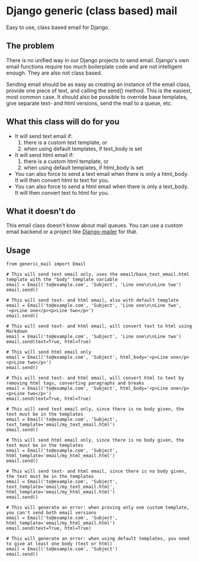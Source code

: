 # Django generic (class based) mail

Easy to use, class based email for Django.

## The problem
There is no unified way in our Django projects to send email. Django's own email functions require too much boilerplate code and are not intelligent enough. They are also not class based.

Sending email should be as easy as creating an instance of the email class, provide one piece of text, and calling the send() method. This is the easiest, most common case. It should also be possible to override base templates, give separate text- and html versions, send the mail to a queue, etc.

## What this class will do for you
- It will send text email if:
  1. there is a custom text template, or
  2. when using default templates, if text_body is set
- It will send html email if:
  1. there is a custom html template, or
  2. when using default templates, if html_body is set
- You can also force to send a text email when there is only a html_body. It will then convert html to text for you.
- You can also force to send a html email when there is only a text_body. It will then convert text to html for you.

## What it doesn't do
This email class doesn't know about mail queues. You can use a custom email backend or a project like [Django-mailer](https://github.com/jtauber/django-mailer) for that.

## Usage
    from generic_mail import Email

    # This will send text email only, uses the email/base_text_email.html template with the "body" template variable
    email = Email('to@example.com', 'Subject', 'Line one\n\nLine two')
    email.send()

    # This will send text- and html email, also with default template
    email = Email('to@example.com', 'Subject', 'Line one\n\nLine two', '<p>Line one</p><p>Line two</p>')
    email.send()

    # This will send text- and html email, will convert text to html using Markdown
    email = Email('to@example.com', 'Subject', 'Line one\n\nLine two')
    email.send(text=True, html=True)

    # This will send html email only
    email = Email('to@example.com', 'Subject', html_body='<p>Line one</p><p>Line two</p>')
    email.send()

    # This will send text- and html email, will convert html to text by removing html tags, converting paragraphs and breaks
    email = Email('to@example.com', 'Subject', html_body='<p>Line one</p><p>Line two</p>')
    email.send(text=True, html=True)

    # This will send text email only, since there is no body given, the text must be in the templates
    email = Email('to@example.com', 'Subject', text_template='email/my_text_email.html')
    email.send()

    # This will send html email only, since there is no body given, the text must be in the templates
    email = Email('to@example.com', 'Subject', html_template='email/my_html_email.html')
    email.send()

    # This will send text- and html email, since there is no body given, the text must be in the templates
    email = Email('to@example.com', 'Subject', text_template='email/my_text_email.html', html_template='email/my_html_email.html')
    email.send()

    # This will generate an error: when proving only one custom template, you can't send both email versions
    email = Email('to@example.com', 'Subject', html_template='email/my_html_email.html')
    email.send(text=True, html=True)

    # This will generate an error: when using default templates, you need to give at least one body (text or html)
    email = Email('to@example.com', 'Subject')
    email.send()
